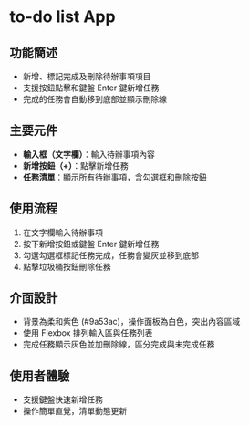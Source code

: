 # to-do list App

## 功能簡述
- 新增、標記完成及刪除待辦事項項目
- 支援按鈕點擊和鍵盤 Enter 鍵新增任務
- 完成的任務會自動移到底部並顯示刪除線

## 主要元件
- **輸入框（文字欄）**：輸入待辦事項內容
- **新增按鈕（+）**：點擊新增任務
- **任務清單**：顯示所有待辦事項，含勾選框和刪除按鈕

## 使用流程
1. 在文字欄輸入待辦事項
2. 按下新增按鈕或鍵盤 Enter 鍵新增任務
3. 勾選勾選框標記任務完成，任務會變灰並移到底部
4. 點擊垃圾桶按鈕刪除任務

## 介面設計
- 背景為柔和紫色 (#9a53ac)，操作面板為白色，突出內容區域
- 使用 Flexbox 排列輸入區與任務列表
- 完成任務顯示灰色並加刪除線，區分完成與未完成任務

## 使用者體驗
- 支援鍵盤快速新增任務
- 操作簡單直覺，清單動態更新
